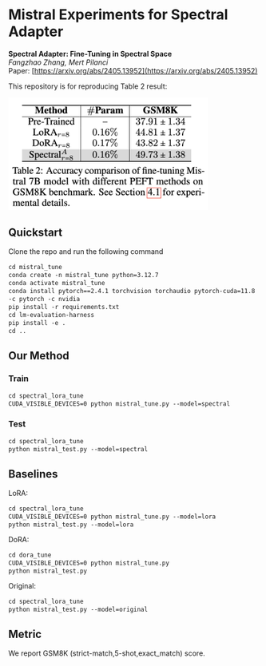 # Mistral Experiments for Spectral Adapter


**Spectral Adapter: Fine-Tuning in Spectral Space** <br>
*Fangzhao Zhang, Mert Pilanci* <br>
Paper: [https://arxiv.org/abs/2405.13952](https://arxiv.org/abs/2405.13952) <br>

This repository is for reproducing Table 2 result:
<p>
<img src="figures/score.png" width="400" >
</p>

## Quickstart
Clone the repo and run the following command
 ```
 cd mistral_tune
 conda create -n mistral_tune python=3.12.7
 conda activate mistral_tune
 conda install pytorch==2.4.1 torchvision torchaudio pytorch-cuda=11.8 -c pytorch -c nvidia
 pip install -r requirements.txt
 cd lm-evaluation-harness
 pip install -e .
 cd ..
 ```

## Our Method
### Train
```
cd spectral_lora_tune
CUDA_VISIBLE_DEVICES=0 python mistral_tune.py --model=spectral
```
### Test
```
cd spectral_lora_tune
python mistral_test.py --model=spectral
```
## Baselines
LoRA:
```
cd spectral_lora_tune
CUDA_VISIBLE_DEVICES=0 python mistral_tune.py --model=lora
python mistral_test.py --model=lora
```
DoRA:
```
cd dora_tune
CUDA_VISIBLE_DEVICES=0 python mistral_tune.py
python mistral_test.py
```
Original:
```
cd spectral_lora_tune
python mistral_test.py --model=original
```
## Metric
We report GSM8K (strict-match,5-shot,exact_match) score.
